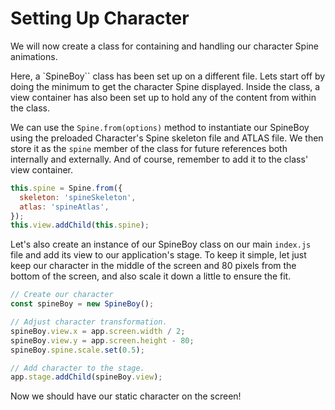 # Setting Up Character

We will now create a class for containing and handling our character Spine animations.

Here, a `SpineBoy`` class has been set up on a different file. Lets start off by doing the minimum to get the character Spine displayed. Inside the class, a view container has also been set up to hold any of the content from within the class.

We can use the `Spine.from(options)` method to instantiate our SpineBoy using the preloaded Character's Spine skeleton file and ATLAS file. We then store it as the `spine` member of the class for future references both internally and externally. And of course, remember to add it to the class' view container.

```javascript
this.spine = Spine.from({
  skeleton: 'spineSkeleton',
  atlas: 'spineAtlas',
});
this.view.addChild(this.spine);
```

Let's also create an instance of our SpineBoy class on our main `index.js` file and add its view to our application's stage. To keep it simple, let just keep our character in the middle of the screen and 80 pixels from the bottom of the screen, and also scale it down a little to ensure the fit.

```javascript
// Create our character
const spineBoy = new SpineBoy();

// Adjust character transformation.
spineBoy.view.x = app.screen.width / 2;
spineBoy.view.y = app.screen.height - 80;
spineBoy.spine.scale.set(0.5);

// Add character to the stage.
app.stage.addChild(spineBoy.view);
```

Now we should have our static character on the screen!
